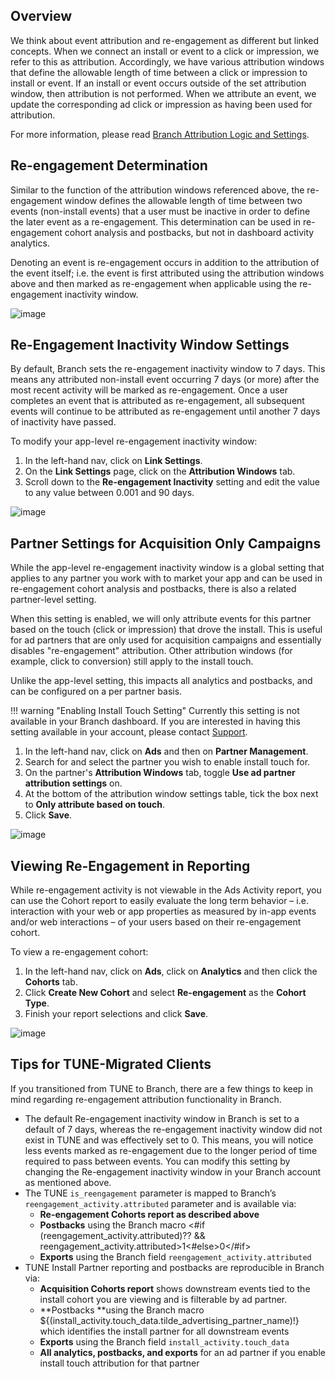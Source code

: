 ## Overview

We think about event attribution and re-engagement as different but linked concepts. When we connect an install or event to a click or impression, we refer to this as attribution. Accordingly, we have various attribution windows that define the allowable length of time between a click or impression to install or event. If an install or event occurs outside of the set attribution window, then attribution is not performed. When we attribute an event, we update the corresponding ad click or impression as having been used for attribution.

For more information, please read [Branch Attribution Logic and Settings](https://docs.branch.io/resources/branch-attribution-logic-and-settings/).

## Re-engagement Determination

Similar to the function of the attribution windows referenced above, the re-engagement window defines the allowable length of time between two events (non-install events) that a user must be inactive in order to define the later event as a re-engagement. This determination can be used in re-engagement cohort analysis and postbacks, but not in dashboard activity analytics.

Denoting an event is re-engagement occurs in addition to the attribution of the event itself; i.e. the event is first attributed using the attribution windows above and then marked as re-engagement when applicable using the re-engagement inactivity window.

![image](/_assets/img/pages/resources/matching/reengagement-inactivity.png)

## Re-Engagement Inactivity Window Settings

By default, Branch sets the re-engagement inactivity window to 7 days. This means any attributed non-install event occurring 7 days (or more) after the most recent activity will be marked as re-engagement. Once a user completes an event that is attributed as re-engagement, all subsequent events will continue to be attributed as re-engagement until another 7 days of inactivity have passed.

To modify your app-level re-engagement inactivity window:

1. In the left-hand nav, click on **Link Settings**.
2. On the **Link Settings** page, click on the **Attribution Windows** tab.
3. Scroll down to the **Re-engagement Inactivity** setting and edit the value to any value between 0.001 and 90 days.

![image](/_assets/img/pages/resources/matching/re-engagement-attribution.png)

## Partner Settings for Acquisition Only Campaigns

While the app-level re-engagement inactivity window is a global setting that applies to any partner you work with to market your app and can be used in re-engagement cohort analysis and postbacks, there is also a related partner-level setting.

When this setting is enabled, we will only attribute events for this partner based on the touch (click or impression) that drove the install. This is useful for ad partners that are only used for acquisition campaigns and essentially disables "re-engagement" attribution.  Other attribution windows (for example, click to conversion) still apply to the install touch.

Unlike the app-level setting, this impacts all analytics and postbacks, and can be configured on a per partner basis.

!!! warning "Enabling Install Touch Setting"
	Currently this setting is not available in your Branch dashboard.  If you are interested in having this setting available in your account, please contact [Support](mailto:support@branch.io).

1. In the left-hand nav, click on **Ads** and then on **Partner Management**.
2. Search for and select the partner you wish to enable install touch for.
3. On the partner's **Attribution Windows** tab, toggle **Use ad partner attribution settings** on.
4. At the bottom of the attribution window settings table, tick the box next to **Only attribute based on touch**.
5. Click **Save**.

![image](/_assets/img/pages/resources/matching/install-touch-setting.png)

## Viewing Re-Engagement in Reporting

While re-engagement activity is not viewable in the Ads Activity report, you can use the Cohort report to easily evaluate the long term behavior – i.e. interaction with your web or app properties as measured by in-app events and/or web interactions – of your users based on their re-engagement cohort.

To view a re-engagement cohort:

1. In the left-hand nav, click on **Ads**, click on **Analytics** and then click the **Cohorts** tab.
2. Click **Create New Cohort** and select **Re-engagement** as the **Cohort Type**.
3. Finish your report selections and click **Save**.

![image](/_assets/img/pages/resources/matching/reengagement-cohort.png)

## Tips for TUNE-Migrated Clients

If you transitioned from TUNE to Branch, there are a few things to keep in mind regarding re-engagement attribution functionality in Branch.

*   The default Re-engagement inactivity window in Branch is set to a default of 7 days, whereas the re-engagement inactivity window did not exist in TUNE and was effectively set to 0. This means, you will notice less events marked as re-engagement due to the longer period of time required to pass between events.  You can modify this setting by changing the Re-engagement inactivity window in your Branch account as mentioned above.
*   The TUNE `is_reengagement` parameter is mapped to Branch’s `reengagement_activity.attributed` parameter and is available via:
    *   **Re-engagement Cohorts report as described above**
    *   **Postbacks** using the Branch macro <#if (reengagement_activity.attributed)?? && reengagement_activity.attributed>1<#else>0</#if>
    *   **Exports** using the Branch field `reengagement_activity.attributed`
*   TUNE Install Partner reporting and postbacks are reproducible in Branch via:
    *   **Acquisition Cohorts report** shows downstream events tied to the install cohort you are viewing and is filterable by ad partner.
    *   **Postbacks **using the Branch macro  ${(install_activity.touch_data.tilde_advertising_partner_name)!} which identifies the install partner for all downstream events
    *   **Exports** using the Branch field `install_activity.touch_data`
    *   **All analytics, postbacks, and exports** for an ad partner if you enable install touch attribution for that partner
